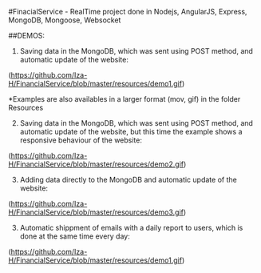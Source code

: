 #FinacialService -
RealTime project done in Nodejs, AngularJS, Express, MongoDB, Mongoose, Websocket








##DEMOS:
1. Saving data in the MongoDB, which was sent using POST method, and automatic update of the website:

(https://github.com/Iza-H/FinancialService/blob/master/resources/demo1.gif)


*Examples are also availables in a larger format (mov, gif) in the folder Resources

2. Saving data in the MongoDB, which was sent using POST method, and automatic update of the website, but this time the example shows a responsive behaviour of the website:

(https://github.com/Iza-H/FinancialService/blob/master/resources/demo2.gif)

3. Adding data directly to the MongoDB and automatic update of the website:

(https://github.com/Iza-H/FinancialService/blob/master/resources/demo3.gif)

3. Automatic shippment of emails with a daily report to users, which is done at the same time every day:

(https://github.com/Iza-H/FinancialService/blob/master/resources/demo1.gif)

